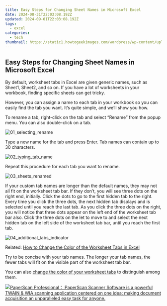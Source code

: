 ```yaml
---
title: Easy Steps for Changing Sheet Names in Microsoft Excel
date: 2024-08-31T22:03:08.192Z
updated: 2024-09-01T22:03:08.192Z
tags:
  - excel
categories:
  - tech
thumbnail: https://static1.howtogeekimages.com/wordpress/wp-content/uploads/2016/10/00_lead_image_renaming_tabs.png
---
```


## Easy Steps for Changing Sheet Names in Microsoft Excel

By default, worksheet tabs in Excel are given generic names, such as Sheet1, Sheet2, and so on. If you have a lot of worksheets in your workbook, finding specific sheets can get tricky.

 However, you can assign a name to each tab in your workbook so you can easily find the tab you want. It’s quite simple, and we’ll show you how.

 To rename a tab, right-click on the tab and select “Rename” from the popup menu. You can also double-click on a tab.

![01_selecting_rename](https://static1.howtogeekimages.com/wordpress/wp-content/uploads/2016/10/01_selecting_rename.png) 

 Type a new name for the tab and press Enter. Tab names can contain up to 30 characters.

![02_typing_tab_name](https://static1.howtogeekimages.com/wordpress/wp-content/uploads/2016/10/02_typing_tab_name.png) 

 Repeat this procedure for each tab you want to rename.

![03_sheets_renamed](https://static1.howtogeekimages.com/wordpress/wp-content/uploads/2016/10/03_sheets_renamed.png) 

 If your custom tab names are longer than the default names, they may not all fit on the worksheet tab bar. If they don’t, you will see three dots on the right end, initially. Click the dots to go to the first hidden tab to the right. Every time you click the three dots, the next hidden tab displays and is selected until you reach the last tab. As you click the three dots on the right, you will notice that three dots appear on the left end of the worksheet tab bar also. Click the three dots on the let to move to and select the next hidden tab on the left side of the worksheet tab bar, until you reach the first tab.

![04_additional_tabs_indicator](https://static1.howtogeekimages.com/wordpress/wp-content/uploads/2016/10/04_additional_tabs_indicator.png) 

Related: [How to Change the Color of the Worksheet Tabs in Excel](https://eaxpv-info.techidaily.com/updated-harness-your-view-count-cross-platform-studio-methods-for-2024/) 

 Try to be concise with your tab names. The longer your tab names, the fewer tabs will fit on the visible part of the worksheet tab bar.

 You can also [change the color of your worksheet tabs](https://eaxpv-info.techidaily.com/updated-harness-your-view-count-cross-platform-studio-methods-for-2024/) to distinguish among them.

<ins class="adsbygoogle"
     style="display:block"
     data-ad-format="autorelaxed"
     data-ad-client="ca-pub-7571918770474297"
     data-ad-slot="1223367746"></ins>



<ins class="adsbygoogle"
     style="display:block"
     data-ad-client="ca-pub-7571918770474297"
     data-ad-slot="8358498916"
     data-ad-format="auto"
     data-full-width-responsive="true"></ins>



<!-- affiliate ads begin -->
<a href="https://secure.2checkout.com/order/checkout.php?PRODS=37540879&QTY=1&AFFILIATE=108875&CART=1"><img src="https://paperscan.orpalis.com/img/content/You_prefer_to_use.png" border="0">PaperScan Professional： PaperScan Scanner Software is a powerful TWAIN & WIA scanning application centered on one idea: making document acquisition an unparalleled easy task for anyone.</a>
<!-- affiliate ads end -->
